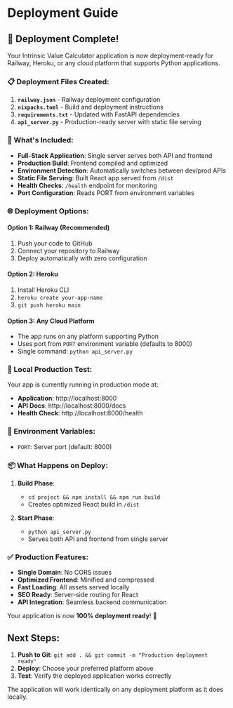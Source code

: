 # Deployment Guide

## 🚀 Deployment Complete!

Your Intrinsic Value Calculator application is now deployment-ready for Railway, Heroku, or any cloud platform that supports Python applications.

### 📋 Deployment Files Created:

1. **`railway.json`** - Railway deployment configuration
2. **`nixpacks.toml`** - Build and deployment instructions
3. **`requirements.txt`** - Updated with FastAPI dependencies
4. **`api_server.py`** - Production-ready server with static file serving

### 🔧 What's Included:

- **Full-Stack Application**: Single server serves both API and frontend
- **Production Build**: Frontend compiled and optimized
- **Environment Detection**: Automatically switches between dev/prod APIs
- **Static File Serving**: Built React app served from `/dist`
- **Health Checks**: `/health` endpoint for monitoring
- **Port Configuration**: Reads PORT from environment variables

### 🌐 Deployment Options:

#### Option 1: Railway (Recommended)
1. Push your code to GitHub
2. Connect your repository to Railway
3. Deploy automatically with zero configuration

#### Option 2: Heroku
1. Install Heroku CLI
2. `heroku create your-app-name`
3. `git push heroku main`

#### Option 3: Any Cloud Platform
- The app runs on any platform supporting Python
- Uses port from `PORT` environment variable (defaults to 8000)
- Single command: `python api_server.py`

### 🏃 Local Production Test:

Your app is currently running in production mode at:
- **Application**: http://localhost:8000
- **API Docs**: http://localhost:8000/docs
- **Health Check**: http://localhost:8000/health

### 🔧 Environment Variables:

- `PORT`: Server port (default: 8000)

### 📦 What Happens on Deploy:

1. **Build Phase**: 
   - `cd project && npm install && npm run build`
   - Creates optimized React build in `/dist`

2. **Start Phase**:
   - `python api_server.py`
   - Serves both API and frontend from single server

### ✅ Production Features:

- **Single Domain**: No CORS issues
- **Optimized Frontend**: Minified and compressed
- **Fast Loading**: All assets served locally
- **SEO Ready**: Server-side routing for React
- **API Integration**: Seamless backend communication

Your application is now **100% deployment ready**! 🎉

## Next Steps:

1. **Push to Git**: `git add . && git commit -m "Production deployment ready"`
2. **Deploy**: Choose your preferred platform above
3. **Test**: Verify the deployed application works correctly

The application will work identically on any deployment platform as it does locally.